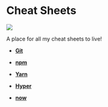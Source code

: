 # Cheat Sheets 

![](http://orig11.deviantart.net/af40/f/2015/056/3/e/daily79___test_cube_7___flying_by_retsamys-d8ikpzq.gif)

A place for all my cheat sheets to live!

- **[Git](git.md#useful-git-commands)**

- **[npm](npm.md#npm-plz)**

- **[Yarn](yarn.md#useful-yarn-commands)**

- **[Hyper](hyper.md#useful-hyper-info)**

- **[now](now.md#now)**
